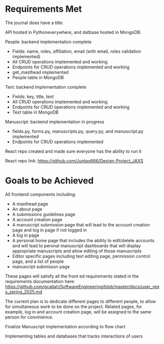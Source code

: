 # Requirements Met

The journal does have a title.

API hosted in Pythoneverywhere, and datbase hosted in MongoDB.

People: backend implementation complete
  - Fields: name, roles, affiliation, email (with email, roles validation implemented)
  - All CRUD operations implemented and working
  - Endpoints for CRUD operations implemented and working
  - get_masthead implemented
  - People table in MongoDB

Text: backend implementation complete
  - Fields: key, title, text
  - All CRUD operations implemented and working
  - Endpoints for CRUD operations implemented and working
  - Text table in MongoDB
    
Manuscript: backend implementation in progress
  - fields.py, forms.py, manuscripts.py, query.py, and manuscript.py implemented
  - Endpoints for CRUD operations implemented

React repo created and made sure everyone has the ability to run it

React repo link: https://github.com/Juntao666/Design-Project_JAXS

# Goals to be Achieved

All frontend components including:
- A masthead page
- An about page
- A submissions guidelines page
- A account creation page
- A manuscript submission page that will lead to the account creation page and log in page if not logged in
- A log in page
- A personal home page that includes the ability to edit/delete accounts and will lead to peronal manuscript dashboards that will display appropriate manuscripts and allow editing of those manuscripts
- Editor specific pages including text editing page, permission control page, and a list of people
- manuscript submisson page

These pages will satisfy all the front ed requirements stated in the requirements documentation here: https://github.com/gcallah/SoftwareEngineering/blob/master/docs/user_reqs_spring_2025.md

The current plan is to dedicate different pages to different people, to allow for simultaneous work to be done on the project. Related pages, for example, log in and account creation page, will be assigned to the same person for convinience.

Finalize Manuscript implementation according to flow chart

Implementing tables and databases that tracks interactions of users
